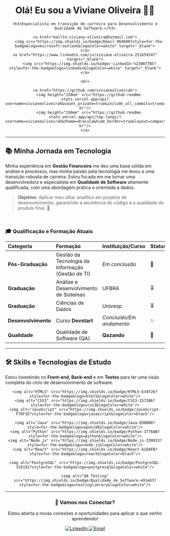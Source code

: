 <div align="center">
    <h1>Olá! Eu sou a Viviane Oliveira 👩‍💻</h1>
    
    <h3>Especialista em transição de carreira para Desenvolvimento e Qualidade de Software.</h3>
    
    <a href="mailto:viviany-oliveira@hotmail.com">
        <img src="https://img.shields.io/badge/Email-964b00?style=for-the-badge&logo=microsoft-outlook&logoColor=white" target="_blank">
    </a>
    <a href="https://www.linkedin.com/in/viviane-oliveira-251659247" target="_blank">
        <img src="https://img.shields.io/badge/-LinkedIn-%230077B5?style=for-the-badge&logo=linkedin&logoColor=white" target="_blank">
    </a>
    
    <br>
    
    <a href="https://github.com/vivianeoliveirah">
        <img height="150em" src="https://github-readme-stats.vercel.app/api?username=vivianeoliveirah&count_private=true&include_all_commits=true&show_icons=true&theme=dracula&hide_border=true&show_owner=true&locale=pt-br"/>
        <img height="150em" src="https://github-readme-stats.vercel.app/api/top-langs/?username=vivianeoliveirah&theme=dracula&hide_border=true&layout=compact&locale=pt-br"/>
    </a>
</div>

---

## 📚 Minha Jornada em Tecnologia

Minha experiência em **Gestão Financeira** me deu uma base sólida em análise e processos, mas minha paixão pela tecnologia me levou a uma transição robusta de carreira. Estou focada em me tornar uma desenvolvedora e especialista em **Qualidade de Software** altamente qualificada, com uma abordagem prática e orientada a dados.

> **Objetivo:** Aplicar meu olhar analítico em projetos de desenvolvimento, garantindo a excelência do código e a qualidade do produto final. 🚀

<br>

### 🎓 Qualificação e Formação Atuais

| Categoria | Formação | Instituição/Curso | Status |
| :--- | :--- | :--- | :--- |
| **Pós-Graduação** | Gestão da Tecnologia da Informação (Gestão de TI) | *Em conclusão* | 🎯 |
| **Graduação** | Análise e Desenvolvimento de Sistemas | UFBRA | ⏳ |
| **Graduação** | Ciências de Dados | Univesp | ⏳ |
| **Desenvolvimento** | Curso **Devstart** | *Concluído/Em andamento* | ✨ |
| **Qualidade** | Qualidade de Software (QA) | **Qazando** | 🧪 |

---

## 🛠️ Skills e Tecnologias de Estudo

Estou investindo no **Front-end, Back-end** e em **Testes** para ter uma visão completa do ciclo de desenvolvimento de software.

<div style="display: inline_block" align="center">
    
    <img alt="HTML5" src="https://img.shields.io/badge/HTML5-E34F26?style=for-the-badge&logo=html5&logoColor=white"/>
    <img alt="CSS3" src="https://img.shields.io/badge/CSS3-1572B6?style=for-the-badge&logo=css3&logoColor=white"/>
    <img alt="JavaScript" src="https://img.shields.io/badge/JavaScript-F7DF1E?style=for-the-badge&logo=javascript&logoColor=black"/>
    
    <img alt="Java" src="https://img.shields.io/badge/Java-ED8B00?style=for-the-badge&logo=openjdk&logoColor=white"/>
    <img alt="Python" src="https://img.shields.io/badge/Python-3776AB?style=for-the-badge&logo=python&logoColor=white"/>
    <img alt="Node.js" src="https://img.shields.io/badge/Node.js-339933?style=for-the-badge&logo=node.js&logoColor=white"/>
    <img alt="React" src="https://img.shields.io/badge/React-61DAFB?style=for-the-badge&logo=react&logoColor=black"/>
    
    <img alt="PostgreSQL" src="https://img.shields.io/badge/PostgreSQL-316192?style=for-the-badge&logo=postgresql&logoColor=white"/>
    
    <img alt="QA Testing" src="https://img.shields.io/badge/Qualidade_de_Software-e91e63?style=for-the-badge&logo=testinglibrary&logoColor=white"/>
</div>

---

<div align="center">
    <h3>🔗 Vamos nos Conectar?</h3>
    <p>Estou aberta a novas conexões e oportunidades para aplicar o que venho aprendendo!</p>
    <a href="https://www.linkedin.com/in/viviane-oliveira-251659247" target="_blank">
        <img src="https://img.shields.io/badge/Siga_no_LinkedIn-0077B5?style=for-the-badge&logo=linkedin&logoColor=white" alt="LinkedIn">
    </a>
    <a href="mailto:viviany-oliveira@hotmail.com">
        <img src="https://img.shields.io/badge/Fale_Comigo-964b00?style=for-the-badge&logo=microsoft-outlook&logoColor=white" alt="Email">
    </a>
</div>

